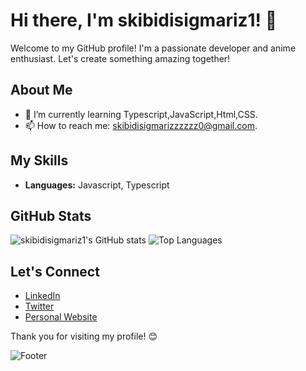 # Hi there, I'm skibidisigmariz1! 👋


Welcome to my GitHub profile! I'm a passionate developer and anime enthusiast. Let's create something amazing together!

## About Me

- 🌱 I’m currently learning Typescript,JavaScript,Html,CSS.
- 📫 How to reach me: skibidisigmarizzzzzz0@gmail.com.

## My Skills

- **Languages:** Javascript, Typescript 


## GitHub Stats

![skibidisigmariz1's GitHub stats](https://github-readme-stats.vercel.app/api?username=skibidisigmariz1&show_icons=true&theme=radical)
![Top Languages](https://github-readme-stats.vercel.app/api/top-langs/?username=skibidisigmariz1&layout=compact&theme=radical)


## Let's Connect

- [LinkedIn](https://ph.linkedin.com/in/skibidi-sigma-19b80b341)
- [Twitter](https://x.com/markyaxy)
- [Personal Website](https://beta-rest-api.onrender.com)

Thank you for visiting my profile! 😊

![Footer](https://imgur.com/UYKgip4.gif)
